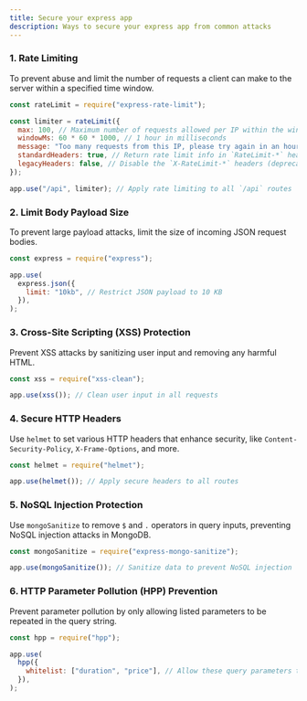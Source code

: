 ```yaml
---
title: Secure your express app
description: Ways to secure your express app from common attacks
---
```


### 1. Rate Limiting

To prevent abuse and limit the number of requests a client can make to the server within a specified time window.

```js
const rateLimit = require("express-rate-limit");

const limiter = rateLimit({
  max: 100, // Maximum number of requests allowed per IP within the window
  windowMs: 60 * 60 * 1000, // 1 hour in milliseconds
  message: "Too many requests from this IP, please try again in an hour.", // Custom error message sent when limit is exceeded
  standardHeaders: true, // Return rate limit info in `RateLimit-*` headers
  legacyHeaders: false, // Disable the `X-RateLimit-*` headers (deprecated)
});

app.use("/api", limiter); // Apply rate limiting to all `/api` routes
```

### 2. Limit Body Payload Size

To prevent large payload attacks, limit the size of incoming JSON request bodies.

```js
const express = require("express");

app.use(
  express.json({
    limit: "10kb", // Restrict JSON payload to 10 KB
  }),
);
```

### 3. Cross-Site Scripting (XSS) Protection

Prevent XSS attacks by sanitizing user input and removing any harmful HTML.

```js
const xss = require("xss-clean");

app.use(xss()); // Clean user input in all requests
```

### 4. Secure HTTP Headers

Use `helmet` to set various HTTP headers that enhance security, like `Content-Security-Policy`, `X-Frame-Options`, and more.

```js
const helmet = require("helmet");

app.use(helmet()); // Apply secure headers to all routes
```

### 5. NoSQL Injection Protection

Use `mongoSanitize` to remove `$` and `.` operators in query inputs, preventing NoSQL injection attacks in MongoDB.

```js
const mongoSanitize = require("express-mongo-sanitize");

app.use(mongoSanitize()); // Sanitize data to prevent NoSQL injection
```

### 6. HTTP Parameter Pollution (HPP) Prevention

Prevent parameter pollution by only allowing listed parameters to be repeated in the query string.

```js
const hpp = require("hpp");

app.use(
  hpp({
    whitelist: ["duration", "price"], // Allow these query parameters to be duplicated
  }),
);
```
